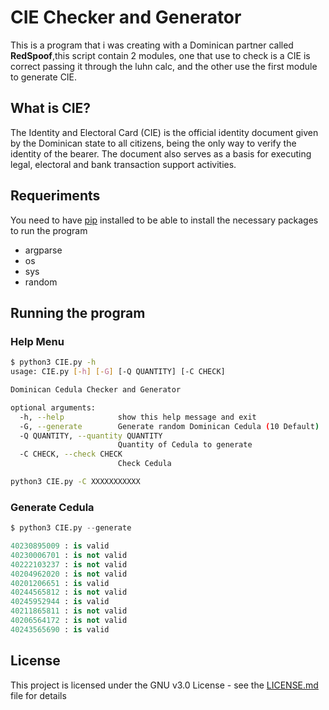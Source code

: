 # CIE Checker and Generator

This is a program that i was creating with a Dominican partner called **RedSpoof**,this script contain 2 modules, one that use to check is a CIE is correct passing it through the luhn calc, and the other use the first module to generate CIE.

## What is CIE?

The Identity and Electoral Card (CIE) is the official identity document given by the Dominican state to all citizens, being the only way to verify the identity of the bearer. The document also serves as a basis for executing legal, electoral and bank transaction support activities.

## Requeriments

You need to have [pip](https://pip.pypa.io/en/stable/installing/) installed to be able to install the necessary packages to run the program

  - argparse
  - os
  - sys
  - random

## Running the program

### Help Menu

``` bash
$ python3 CIE.py -h
usage: CIE.py [-h] [-G] [-Q QUANTITY] [-C CHECK]

Dominican Cedula Checker and Generator

optional arguments:
  -h, --help            show this help message and exit
  -G, --generate        Generate random Dominican Cedula (10 Default)
  -Q QUANTITY, --quantity QUANTITY
                        Quantity of Cedula to generate
  -C CHECK, --check CHECK
                        Check Cedula

python3 CIE.py -C XXXXXXXXXXX

```

### Generate Cedula

```python
$ python3 CIE.py --generate

40230895009 : is valid
40230006701 : is not valid
40222103237 : is not valid
40204962020 : is not valid
40201206651 : is valid
40244565812 : is not valid
40245952944 : is valid
40211865811 : is not valid
40206564172 : is not valid
40243565690 : is valid

```

## License

This project is licensed under the GNU v3.0 License - see the [LICENSE.md](https://raw.githubusercontent.com/G4m30ver/CIE/main/LICENSE) file for details
